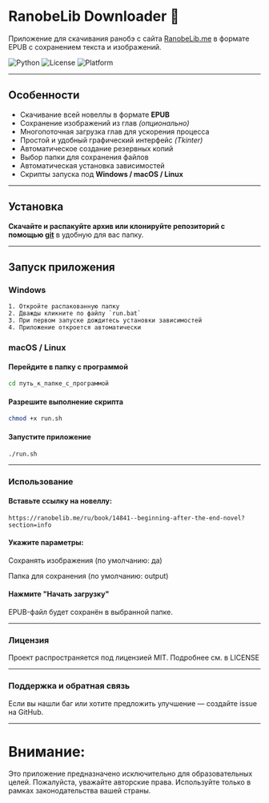 # RanobeLib Downloader 🚀

Приложение для скачивания ранобэ с сайта [RanobeLib.me](https://ranobelib.me) в формате EPUB с сохранением текста и изображений.

![Python](https://img.shields.io/badge/python-3.8+-blue)
![License](https://img.shields.io/badge/license-MIT-green)
![Platform](https://img.shields.io/badge/platform-Windows%20%7C%20macOS%20%7C%20Linux-lightgrey)

---

## Особенности

- Скачивание всей новеллы в формате **EPUB**
- Сохранение изображений из глав *(опционально)*
- Многопоточная загрузка глав для ускорения процесса
- Простой и удобный графический интерфейс *(Tkinter)*
- Автоматическое создание резервных копий
- Выбор папки для сохранения файлов
- Автоматическая установка зависимостей
- Скрипты запуска под **Windows / macOS / Linux**

---

## Установка

**Скачайте и распакуйте архив или клонируйте репозиторий с помощью [git](https://git-scm.com/)** в удобную для вас папку.

---

## Запуск приложения

### Windows

```text
1. Откройте распакованную папку
2. Дважды кликните по файлу `run.bat`
3. При первом запуске дождитесь установки зависимостей
4. Приложение откроется автоматически
```
### macOS / Linux

#### Перейдите в папку с программой
```bash
cd путь_к_папке_с_программой
```

#### Разрешите выполнение скрипта
```bash
chmod +x run.sh
```

#### Запустите приложение
```bash
./run.sh
```

---

### Использование

#### Вставьте ссылку на новеллу:
```text
https://ranobelib.me/ru/book/14841--beginning-after-the-end-novel?section=info
```
#### Укажите параметры:

Сохранять изображения (по умолчанию: да)

Папка для сохранения (по умолчанию: output)

#### Нажмите "Начать загрузку"

EPUB-файл будет сохранён в выбранной папке.

---

### Лицензия
Проект распространяется под лицензией MIT. Подробнее см. в LICENSE

---

### Поддержка и обратная связь
Если вы нашли баг или хотите предложить улучшение — создайте issue на GitHub.

---

# Внимание:
Это приложение предназначено исключительно для образовательных целей.
Пожалуйста, уважайте авторские права. Используйте только в рамках законодательства вашей страны.

